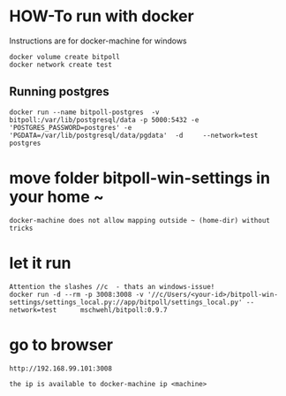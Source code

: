 # HOW-To run with docker

Instructions are for docker-machine for windows

    docker volume create bitpoll
    docker network create test

## Running postgres
    docker run --name bitpoll-postgres  -v bitpoll:/var/lib/postgresql/data -p 5000:5432 -e 'POSTGRES_PASSWORD=postgres' -e 'PGDATA=/var/lib/postgresql/data/pgdata'  -d     --network=test  postgres


# move folder bitpoll-win-settings in your home ~ 
    docker-machine does not allow mapping outside ~ (home-dir) without tricks


# let it run 

    Attention the slashes //c  - thats an windows-issue!
    docker run -d --rm -p 3008:3008 -v '//c/Users/<your-id>/bitpoll-win-settings/settings_local.py://app/bitpoll/settings_local.py' --network=test      mschwehl/bitpoll:0.9.7


# go to browser 

    http://192.168.99.101:3008

    the ip is available to docker-machine ip <machine>
